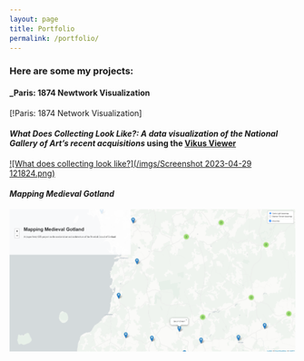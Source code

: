 ```yaml
---
layout: page
title: Portfolio
permalink: /portfolio/
---
```


### Here are some my projects: 

#### _Paris: 1874 Newtwork Visualization
[!Paris: 1874 Network Visualization]

#### _What Does Collecting Look Like?: A data visualization of the National Gallery of Art’s recent acquisitions_ using the [Vikus Viewer](https://github.com/cpietsch/vikus-viewer) 
[![What does collecting look like?](/imgs/Screenshot 2023-04-29 121824.png)](https://bzweig633.github.io/vikus-nga/)  


#### _Mapping Medieval Gotland_ 
[![Mapping Medieval Gotland](/imgs/Screenshot_20221219_100138.png)](https://bzweig633.github.io/Mapping-Medieval-Gotland/)
